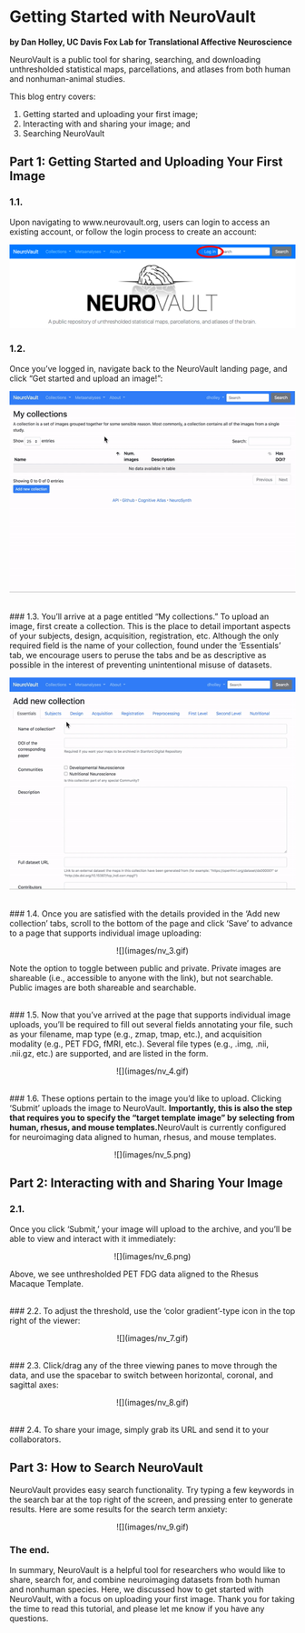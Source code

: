 # Getting Started with NeuroVault
**by Dan Holley, UC Davis Fox Lab for Translational Affective Neuroscience**

<p>NeuroVault is a public tool for sharing, searching, and downloading unthresholded statistical maps, parcellations, and atlases from both human and nonhuman-animal studies.
  
This blog entry covers:
1. Getting started and uploading your first image;
2. Interacting with and sharing your image; and
3. Searching NeuroVault</p>

## Part 1: Getting Started and Uploading Your First Image

### 1.1.

<p>Upon navigating to www.neurovault.org, users can login to access an existing account, or follow the login process to create an account:</p>

<p align="center">
<img src="images/login_image.png">
</p>

### 1.2.
Once you’ve logged in, navigate back to the NeuroVault landing page, and click “Get started and upload an image!”:

<p align="center">
<img src="images/nv_1.gif">
</p>

<br>
### 1.3.
You’ll arrive at a page entitled “My collections.” To upload an image, first create a collection. This is the place to detail important aspects of your subjects, design, acquisition, registration, etc. Although the only required field is the name of your collection, found under the ‘Essentials’ tab, we encourage users to peruse the tabs and be as descriptive as possible in the interest of preventing unintentional misuse of datasets.

<p align="center">
<img src="images/nv_2.gif">
</p>

<br>
### 1.4.
Once you are satisfied with the details provided in the ‘Add new collection’ tabs, scroll to the bottom of the page and click ‘Save’ to advance to a page that supports individual image uploading:

<p align="center">
![](images/nv_3.gif)
</p>

Note the option to toggle between public and private. Private images are shareable (i.e., accessible to anyone with the link), but not searchable. Public images are both shareable and searchable.

<br>
### 1.5.
Now that you’ve arrived at the page that supports individual image uploads, you’ll be required to fill out several fields annotating your file, such as your filename, map type (e.g., zmap, tmap, etc.), and acquisition modality (e.g., PET FDG, fMRI, etc.). Several file types (e.g., .img, .nii, .nii.gz, etc.) are supported, and are listed in the form.

<p align="center">
![](images/nv_4.gif)
</p>

<br>
### 1.6.
These options pertain to the image you’d like to upload. Clicking ‘Submit’ uploads the image to NeuroVault. <b>Importantly, this is also the step that requires you to specify the “target template image” by selecting from human, rhesus, and mouse templates.</b>NeuroVault is currently configured for neuroimaging data aligned to human, rhesus, and mouse templates.
  
<p align="center">
![](images/nv_5.png)
</p>

## Part 2: Interacting with and Sharing Your Image

### 2.1.
Once you click ‘Submit,’ your image will upload to the archive, and you’ll be able to view and interact with it immediately:

<p align="center">
![](images/nv_6.png)
</p>

Above, we see unthresholded PET FDG data aligned to the Rhesus Macaque Template.

<br>
### 2.2.
To adjust the threshold, use the ‘color gradient’-type icon in the top right of the viewer:

<p align="center">
![](images/nv_7.gif)
</p>

<br>
### 2.3.
Click/drag any of the three viewing panes to move through the data, and use the spacebar to switch between horizontal, coronal, and sagittal axes:

<p align="center">
![](images/nv_8.gif)
</p>

<br>
### 2.4.
To share your image, simply grab its URL and send it to your collaborators.

## Part 3: How to Search NeuroVault

NeuroVault provides easy search functionality. Try typing a few keywords in the search bar at the top right of the screen, and pressing enter to generate results. Here are some results for the search term anxiety:

<p align="center">
![](images/nv_9.gif)
</p>
  
### The end.
In summary, NeuroVault is a helpful tool for researchers who would like to share, search for, and combine neuroimaging datasets from both human and nonhuman species. Here, we discussed how to get started with NeuroVault, with a focus on uploading your first image. Thank you for taking the time to read this tutorial, and please let me know if you have any questions.


